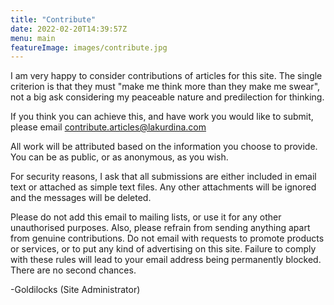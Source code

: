 ```yaml
---
title: "Contribute"
date: 2022-02-20T14:39:57Z
menu: main
featureImage: images/contribute.jpg
---
```


I am very happy to consider contributions of articles for this site. The single criterion is that they must "make me think more than they make me swear", not a big ask considering my peaceable nature and predilection for thinking.

If you think you can achieve this, and have work you would like to submit, please email
    contribute.articles@lakurdina.com
    
All work will be attributed based on the information you choose to provide. You can be as public, or as anonymous, as you wish.

For security reasons, I ask that all submissions are either included in email text or attached as simple text files. Any other attachments will be ignored and the messages will be deleted.

Please do not add this email to mailing lists, or use it for any other unauthorised purposes. Also, please refrain from sending anything apart from genuine contributions. Do not email with requests to promote products or services, or to put any kind of advertising on this site. Failure to comply with these rules will lead to your email address being permanently blocked. There are no second chances.

-Goldilocks (Site Administrator)